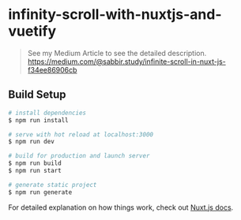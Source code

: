 # infinity-scroll-with-nuxtjs-and-vuetify

> See my Medium Article to see the detailed description.
https://medium.com/@sabbir.study/infinite-scroll-in-nuxt-js-f34ee86906cb

## Build Setup

``` bash
# install dependencies
$ npm run install

# serve with hot reload at localhost:3000
$ npm run dev

# build for production and launch server
$ npm run build
$ npm run start

# generate static project
$ npm run generate
```

For detailed explanation on how things work, check out [Nuxt.js docs](https://nuxtjs.org).
